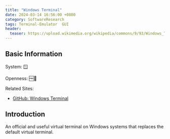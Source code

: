 ```yaml
---
title: "Windows Terminal"
date: 2024-03-14 16:56:00 +0800
category: SoftwareResearch
tags: Terminal-Emulator  GUI
header:
  teaser: https://upload.wikimedia.org/wikipedia/commons/9/93/Windows_Terminal_v1.0_1138x624.png
---
```


## Basic Information

System: 🪟

Openness: 🆓📖

Related Sites:

* [GitHub: Windows Terminal](https://github.com/microsoft/terminal)

## Introduction

An official and useful virtual terminal on Windows systems that replaces the default virtual terminal.
